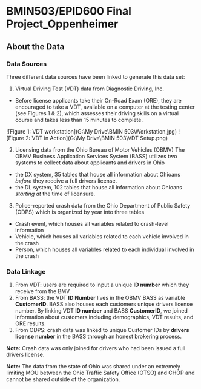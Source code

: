 # BMIN503/EPID600 Final Project_Oppenheimer

## About the Data

### Data Sources
Three different data sources have been linked to generate this data set:

1. Virtual Driving Test (VDT) data from Diagnostic Driving, Inc.
- Before license applicants take their On-Road Exam (ORE), they are encouraged to take a VDT, available on a computer at the testing center (see Figures 1 & 2), which assesses their driving skills on a virtual course and takes less than 15 minutes to complete.

![Figure 1: VDT workstation](G:\My Drive\BMIN 503\Workstation.jpg)
![Figure 2: VDT in Action](G:\My Drive\BMIN 503\VDT Setup.png)


2. Licensing data from the Ohio Bureau of Motor Vehicles (OBMV)
The OBMV Business Application Services System (BASS) utilizes two systems to collect data about applicants and drivers in Ohio
* the DX system, 35 tables that house all information about Ohioans *before* they receive a full drivers license.
* the DL system, 102 tables that house all information about Ohioans *starting at* the time of licensure.

3. Police-reported crash data from the Ohio Department of Public Safety (ODPS) which is organized by year into three tables
* Crash event, which houses all variables related to crash-level information
* Vehicle, which houses all variables related to each vehicle involved in the crash
* Person, which houses all variables related to each individual involved in the crash

### Data Linkage
1. From VDT: users are required to input a unique **ID number** which they receive from the BMV. 
2. From BASS: the VDT **ID Number** lives in the OBMV BASS as variable **CustomerID**. BASS also houses each customers unique drivers license number. By linking VDT **ID number** and BASS **CustomerID**, we joined information about customers including demographics, VDT results, and ORE results.
3. From ODPS: crash data was linked to unique Customer IDs by **drivers license number** in the BASS through an honest brokering process.

**Note:** Crash data was only joined for drivers who had been issued a full drivers license.

**Note:** The data from the state of Ohio was shared under an extremely limiting MOU between the Ohio Traffic Safety Office (OTSO) and CHOP and cannot be shared outside of the organization.
